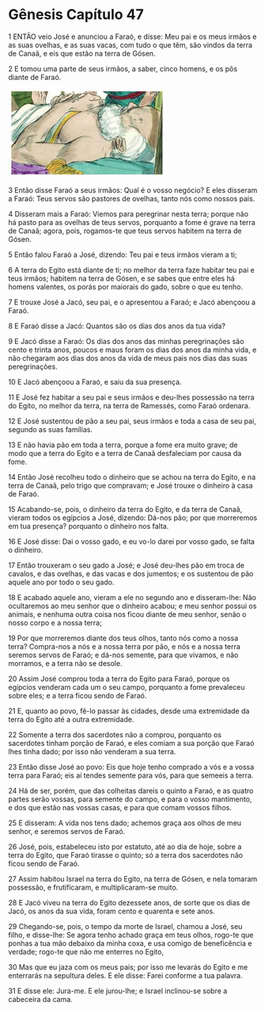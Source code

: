 # Gênesis Capítulo 47

1	ENTÃO veio José e anunciou a Faraó, e disse: Meu pai e os meus irmãos e as suas ovelhas, e as suas vacas, com tudo o que têm, são vindos da terra de Canaã, e eis que estão na terra de Gósen.

2	E tomou uma parte de seus irmãos, a saber, cinco homens, e os pôs diante de Faraó.

![](.img/01_Ge_47_02_RG.jpg)

3	Então disse Faraó a seus irmãos: Qual é o vosso negócio? E eles disseram a Faraó: Teus servos são pastores de ovelhas, tanto nós como nossos pais.

4	Disseram mais a Faraó: Viemos para peregrinar nesta terra; porque não há pasto para as ovelhas de teus servos, porquanto a fome é grave na terra de Canaã; agora, pois, rogamos-te que teus servos habitem na terra de Gósen.

5	Então falou Faraó a José, dizendo: Teu pai e teus irmãos vieram a ti;

6	A terra do Egito está diante de ti; no melhor da terra faze habitar teu pai e teus irmãos; habitem na terra de Gósen, e se sabes que entre eles há homens valentes, os porás por maiorais do gado, sobre o que eu tenho.

7	E trouxe José a Jacó, seu pai, e o apresentou a Faraó; e Jacó abençoou a Faraó.

8	E Faraó disse a Jacó: Quantos são os dias dos anos da tua vida?

9	E Jacó disse a Faraó: Os dias dos anos das minhas peregrinações são cento e trinta anos, poucos e maus foram os dias dos anos da minha vida, e não chegaram aos dias dos anos da vida de meus pais nos dias das suas peregrinações.

10	E Jacó abençoou a Faraó, e saiu da sua presença.

11	E José fez habitar a seu pai e seus irmãos e deu-lhes possessão na terra do Egito, no melhor da terra, na terra de Ramessés, como Faraó ordenara.

12	E José sustentou de pão a seu pai, seus irmãos e toda a casa de seu pai, segundo as suas famílias.

13	E não havia pão em toda a terra, porque a fome era muito grave; de modo que a terra do Egito e a terra de Canaã desfaleciam por causa da fome.

14	Então José recolheu todo o dinheiro que se achou na terra do Egito, e na terra de Canaã, pelo trigo que compravam; e José trouxe o dinheiro à casa de Faraó.

15	Acabando-se, pois, o dinheiro da terra do Egito, e da terra de Canaã, vieram todos os egípcios a José, dizendo: Dá-nos pão; por que morreremos em tua presença? porquanto o dinheiro nos falta.

16	E José disse: Dai o vosso gado, e eu vo-lo darei por vosso gado, se falta o dinheiro.

17	Então trouxeram o seu gado a José; e José deu-lhes pão em troca de cavalos, e das ovelhas, e das vacas e dos jumentos; e os sustentou de pão aquele ano por todo o seu gado.

18	E acabado aquele ano, vieram a ele no segundo ano e disseram-lhe: Não ocultaremos ao meu senhor que o dinheiro acabou; e meu senhor possui os animais, e nenhuma outra coisa nos ficou diante de meu senhor, senão o nosso corpo e a nossa terra;

19	Por que morreremos diante dos teus olhos, tanto nós como a nossa terra? Compra-nos a nós e a nossa terra por pão, e nós e a nossa terra seremos servos de Faraó; e dá-nos semente, para que vivamos, e não morramos, e a terra não se desole.

20	Assim José comprou toda a terra do Egito para Faraó, porque os egípcios venderam cada um o seu campo, porquanto a fome prevaleceu sobre eles; e a terra ficou sendo de Faraó.

21	E, quanto ao povo, fê-lo passar às cidades, desde uma extremidade da terra do Egito até a outra extremidade.

22	Somente a terra dos sacerdotes não a comprou, porquanto os sacerdotes tinham porção de Faraó, e eles comiam a sua porção que Faraó lhes tinha dado; por isso não venderam a sua terra.

23	Então disse José ao povo: Eis que hoje tenho comprado a vós e a vossa terra para Faraó; eis aí tendes semente para vós, para que semeeis a terra.

24	Há de ser, porém, que das colheitas dareis o quinto a Faraó, e as quatro partes serão vossas, para semente do campo, e para o vosso mantimento, e dos que estão nas vossas casas, e para que comam vossos filhos.

25	E disseram: A vida nos tens dado; achemos graça aos olhos de meu senhor, e seremos servos de Faraó.

26	José, pois, estabeleceu isto por estatuto, até ao dia de hoje, sobre a terra do Egito, que Faraó tirasse o quinto; só a terra dos sacerdotes não ficou sendo de Faraó.

27	Assim habitou Israel na terra do Egito, na terra de Gósen, e nela tomaram possessão, e frutificaram, e multiplicaram-se muito.

28	E Jacó viveu na terra do Egito dezessete anos, de sorte que os dias de Jacó, os anos da sua vida, foram cento e quarenta e sete anos.

29	Chegando-se, pois, o tempo da morte de Israel, chamou a José, seu filho, e disse-lhe: Se agora tenho achado graça em teus olhos, rogo-te que ponhas a tua mão debaixo da minha coxa, e usa comigo de beneficência e verdade; rogo-te que não me enterres no Egito,

30	Mas que eu jaza com os meus pais; por isso me levarás do Egito e me enterrarás na sepultura deles. E ele disse: Farei conforme a tua palavra.

31	E disse ele: Jura-me. E ele jurou-lhe; e Israel inclinou-se sobre a cabeceira da cama.

